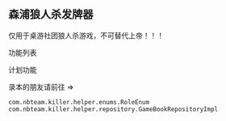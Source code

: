 ## 森浦狼人杀发牌器

仅用于桌游社团狼人杀游戏，不可替代上帝！！！

功能列表

计划功能

录本的朋友请前往 =>

`
com.nbteam.killer.helper.enums.RoleEnum
com.nbteam.killer.helper.repository.GameBookRepositoryImpl
`




